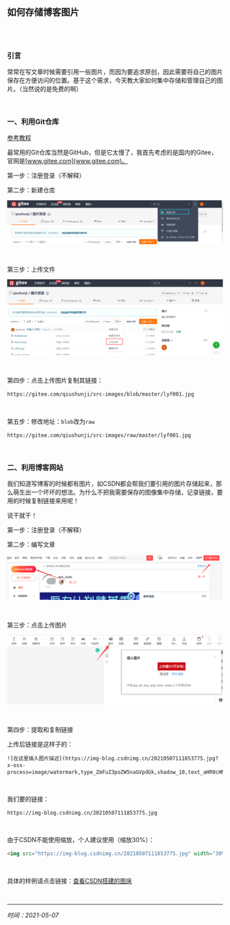 ## 如何存储博客图片

<br>

<br>

### 引言

常常在写文章时候需要引用一些图片，而因为要追求原创，因此需要将自己的图片保存在方便访问的位置。基于这个需求，今天教大家如何集中存储和管理自己的图片。（当然说的是免费的啊）

<br>



### 一、利用Git仓库

[参考教程](https://blog.csdn.net/m0_49227651/article/details/108314030)

最常用的Git仓库当然是GitHub，但是它太慢了，我首先考虑的是国内的Gitee，官网是[www.gitee.com](www.gitee.com)。

第一步：注册登录（不解释）

第二步：新建仓库

![image-20210506181751469](images/how-store-images/image-20210506181751469.png)

<br>



第三步：上传文件

![image-20210506181929940](images/how-store-images/image-20210506181929940.png)

<br>



第四步：点击上传图片复制其链接：

```xml
https://gitee.com/qiushunji/src-images/blob/master/lyf001.jpg
```

<br>



第五步：修改地址：`blob`改为`raw`

```xml
https://gitee.com/qiushunji/src-images/raw/master/lyf001.jpg
```

<br>



### 二、利用博客网站

我们知道写博客的时候都有图片，如CSDN都会帮我们要引用的图片存储起来，那么萌生出一个坏坏的想法。为什么不把我需要保存的图像集中存储，记录链接，要用的时候复制链接来用呢！

说干就干！

第一步：注册登录（不解释）

第二步：编写文章

![image-20210507103456140](images/how-store-images/image-20210507103456140.png)

<br>



第三步：点击上传图片

![image-20210507103759445](images/how-store-images/image-20210507103759445.png)

<br>



第四步：提取和复制链接

上传后链接是这样子的：

```
![在这里插入图片描述](https://img-blog.csdnimg.cn/20210507111853775.jpg?x-oss-process=image/watermark,type_ZmFuZ3poZW5naGVpdGk,shadow_10,text_aHR0cHM6Ly9ibG9nLmNzZG4ubmV0L3dpbl9DU0RO,size_16,color_FFFFFF,t_70#pic_center)
```

<br>

我们要的链接：

```
https://img-blog.csdnimg.cn/20210507111853775.jpg
```

<br>

由于CSDN不能使用缩放，个人建议使用（缩放30%）：

```markdown
<img src="https://img-blog.csdnimg.cn/20210507111853775.jpg" width="30%"/>
```

<br>

具体的样例请点击链接：[查看CSDN搭建的图床](https://blog.csdn.net/win_CSDN/article/details/116484475)

<br>

<hr>

*时间：2021-05-07*